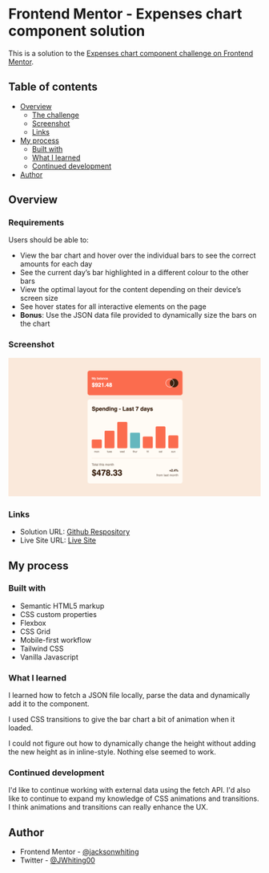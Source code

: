 # Frontend Mentor - Expenses chart component solution

This is a solution to the [Expenses chart component challenge on Frontend Mentor](https://www.frontendmentor.io/challenges/expenses-chart-component-e7yJBUdjwt).

## Table of contents

-  [Overview](#overview)
   -  [The challenge](#the-challenge)
   -  [Screenshot](#screenshot)
   -  [Links](#links)
-  [My process](#my-process)
   -  [Built with](#built-with)
   -  [What I learned](#what-i-learned)
   -  [Continued development](#continued-development)
-  [Author](#author)

## Overview

### Requirements

Users should be able to:

-  View the bar chart and hover over the individual bars to see the correct amounts for each day
-  See the current day’s bar highlighted in a different colour to the other bars
-  View the optimal layout for the content depending on their device’s screen size
-  See hover states for all interactive elements on the page
-  **Bonus**: Use the JSON data file provided to dynamically size the bars on the chart

### Screenshot

![](./src/assets/images/screenshot-expenses-chart-component.png)

### Links

-  Solution URL: [Github Respository](https://github.com/jacksonwhiting/expenses-chart-component)
-  Live Site URL: [Live Site](https://your-live-site-url.com)

## My process

### Built with

-  Semantic HTML5 markup
-  CSS custom properties
-  Flexbox
-  CSS Grid
-  Mobile-first workflow
-  Tailwind CSS
-  Vanilla Javascript

### What I learned

I learned how to fetch a JSON file locally, parse the data and dynamically add it to the component.

I used CSS transitions to give the bar chart a bit of animation when it loaded.

I could not figure out how to dynamically change the height without adding the new height as in inline-style. Nothing else seemed to work.

### Continued development

I'd like to continue working with external data using the fetch API. I'd also like to continue to expand my knowledge of CSS animations and transitions. I think animations and transitions can really enhance the UX.

## Author

-  Frontend Mentor - [@jacksonwhiting](https://www.frontendmentor.io/profile/jacksonwhiting)
-  Twitter - [@JWhiting00](https://www.twitter.com/JWhiting0)
